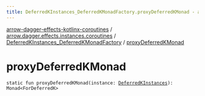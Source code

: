 ```yaml
---
title: DeferredKInstances_DeferredKMonadFactory.proxyDeferredKMonad - arrow-dagger-effects-kotlinx-coroutines
---
```


[arrow-dagger-effects-kotlinx-coroutines](../../index.html) / [arrow.dagger.effects.instances.coroutines](../index.html) / [DeferredKInstances_DeferredKMonadFactory](index.html) / [proxyDeferredKMonad](./proxy-deferred-k-monad.html)

# proxyDeferredKMonad

`static fun proxyDeferredKMonad(instance: `[`DeferredKInstances`](../-deferred-k-instances/index.html)`): Monad<ForDeferredK>`